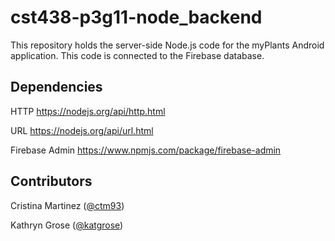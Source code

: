 # cst438-p3g11-node_backend
This repository holds the server-side Node.js code for the myPlants Android application.
This code is connected to the Firebase database.

## Dependencies
HTTP
https://nodejs.org/api/http.html

URL
https://nodejs.org/api/url.html

Firebase Admin
https://www.npmjs.com/package/firebase-admin

## Contributors
Cristina Martinez ([@ctm93](https://github.com/ctm93))

Kathryn Grose ([@katgrose](https://github.com/katgrose))
